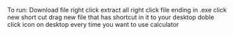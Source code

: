 To run:
Download file
right click
extract all
right click file ending in .exe
click new short cut
drag new file that has shortcut in it to your desktop
doble click icon on desktop every time you want to use calculator
